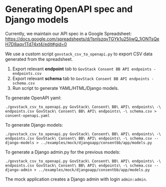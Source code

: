 # Generating OpenAPI spec and Django models

Currently, we maintain our API spec in a Google Spreadsheet:
https://docs.google.com/spreadsheets/d/1snIszqyTGYk1u25liwQ_1jONTsQeH7D8aqv1Td74xt4/edit#gid=0

We use a custom script `govstack_csv_to_openapi.py` to export CSV data generated from the spreadsheet.

1. Export relevant **endpoint** tab to `GovStack Consent BB API endpoints - endpoints.csv`
2. Export relevant **schema** tab to `GovStack Consent BB API endpoints - schema.csv`
3. Run script to generate YAML/HTML/Django models.

To generate OpenAPI yaml:

```
./govstack_csv_to_openapi.py GovStack\ Consent\ BB\ API\ endpoints\ -\ endpoints.csv GovStack\ Consent\ BB\ API\ endpoints\ -\ schema.csv > consent-openapi.yaml
```


To generate Django models:

```
./govstack_csv_to_openapi.py GovStack\ Consent\ BB\ API\ endpoints\ -\ endpoints.csv GovStack\ Consent\ BB\ API\ endpoints\ -\ schema.csv --django-models > ../examples/mock/djangoapp/consentbb/app/models.py
```

To generate a Django admin.py for the previous models:

```
./govstack_csv_to_openapi.py GovStack\ Consent\ BB\ API\ endpoints\ -\ endpoints.csv GovStack\ Consent\ BB\ API\ endpoints\ -\ schema.csv --django-admin > ../examples/mock/djangoapp/consentbb/app/models.py
```

The mock application creates a Django admin with login `admin:admin`.